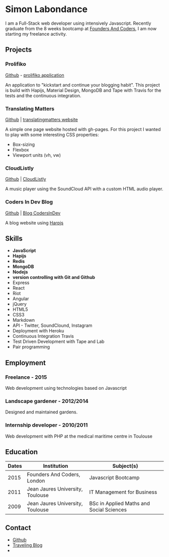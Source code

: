 # Simon Labondance

I am a Full-Stack web developer using intensively Javascript.
Recently graduate from the 8 weeks bootcamp at [Founders And Coders](http://www.foundersandcoders.com/), I am now starting my freelance activity.

## Projects

### Prolifiko

[Github](https://github.com/Prolifiko/prolifiko) - [prolifiko application](prolifiko.herokuapp.com)

An application to "kickstart and continue your blogging habit". This project is build with Hapijs, Material Design, MongoDB and Tape with Travis for the tests and the continuous integration.

### Translating Matters

[Github](https://github.com/translatingmatters/translatingmatters.github.io) |
[translatingmatters website](http://www.translatingmatters.co.uk)

A simple one page website hosted with gh-pages. For this project I wanted to play with some interesting CSS properties:

- Box-sizing
- Flexbox
- Viewport units (vh, vw)

### CloudListly

[Github](https://github.com/CodersInDev/CloudListly) |
[CloudListly](http://codersindev.github.io/CloudListly)

A music player using the SoundCloud API with a custom HTML audio player.

### Coders In Dev Blog

[Github](https://github.com/CodersInDev/blog) |
[Blog CodersInDev](http://codersindev.github.io/blog/)

A blog website using [Harpjs](http://harpjs.com/)

## Skills

- **JavaScript**
- **Hapijs**
- **Redis**
- **MongoDB**
- **Nodejs**
- **version controlling with Git and Github**
- Express
- React
- Riot
- Angular
- jQuery
- HTML5
- CSS3
- Markdown
- API - Twitter, SoundClound, Instagram
- Deployment with Heroku
- Continuous Integration Travis
- Test Driven Development with Tape and Lab
- Pair programming

## Employment

### Freelance - 2015

Web development using technologies based on Javascript

### Landscape gardener - 2012/2014

Designed and maintained gardens.

### Internship developer - 2010/2011

Web development with PHP at the medical maritime centre in Toulouse

## Education


|      Dates      |       Institution       |              Subject(s)              |
| --------------- |-------------------------|--------------------------------------|
|  2015 | Founders And Coders, London | Javascript Bootcamp |
|  2011 | Jean Jaures University, Toulouse | IT Management for Business |
|  2009 | Jean Jaures University, Toulouse | BSc in Applied Maths and Social Sciences |

## Contact

- [Github](https://github.com/SimonLab)
- [Traveling Blog](http://ontheotherside.eu/blog/)
- [simon@founcdersandcoders]: mailto:simon@foundersandcoders.com
